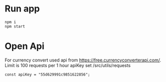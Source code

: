 # Run app

```
npm i
npm start
```

# Open Api 

For currency convert used api from https://free.currencyconverterapi.com/. Limit is 100 requests per 1 hour
apiKey set /src/utils/requests 

```
const apiKey = "55d629991c9851622856";
```
